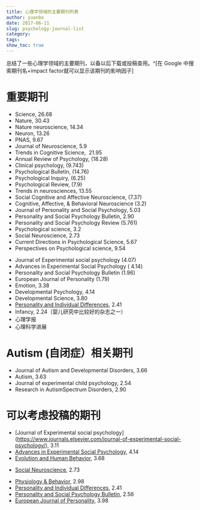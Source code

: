 ```yaml
---
title: 心理学领域的主要期刊列表
author: yuanbo
date: 2017-06-11
slug: psychology-journal-list
category:   
tags: 
show_toc: true
---
```


总结了一些心理学领域的主要期刊，以备以后下载或投稿查用。^[在 Google 中搜索期刊名+impact factor就可以显示该期刊的影响因子]

# 重要期刊
* Science, 26.68
* Nature, 30.43
* Nature neuroscience, 14.34
* Neuron, 13.26
* PNAS, 9.67
* Journal of Neuroscience, 5.9 
* Trends in Cognitive Science,  21.95
* Annual Review of Psychology, (18.28)
* Clinical psychology, (9.743)
*  Psychological Bulletin, (14.76)
*  Psychological Inquiry, (6.25)
*  Psychological Review, (7.9)
* Trends in neurosciences, 13.55
* Social Cognitive and Affective Neuroscience, (7.37)
* Cognitive, Affective, & Behavioral Neuroscience (3.2)
* Journal of Personality and Social Psychology, 5.03
* Personality and Social Psychology Bulletin, 2.90
* Personality and Social Psychology Review (5.761)
* Psychological science, 3.2
* Social Neuroscience, 2.73
* Current Directions in Psychological Science, 5.67
*  Perspectives on Psychological science, 9.54
- Journal of Experimental social psychology (4.07)
- Advances in Experimental Social Psychology ( 4.14)
- Personality and Social Psychology Bulletin (1.96)
- European Journal of Personality (1.79)
- Emotion, 3.38
- Developmental Psychology, 4.14
- Developmental Science, 3.80
- [Personality and Individual Differences]([https://www.journals.elsevier.com/personality-and-individual-differences/), 2.41
- Infancy, 2.24（婴儿研究中比较好的杂志之一）
- 心理学报
- 心理科学进展

# Autism (自闭症）相关期刊

- Journal of Autism and Developmental Disorders, 3.66
- Autism, 3.63
- Journal of  experimental child psychology, 2.54
- Research in AutismSpectrum Disorders, 2.90

# 可以考虑投稿的期刊

- [Journal of Experimental social psychology] (https://www.journals.elsevier.com/journal-of-experimental-social-psychology/), 3.11
- [Advances in Experimental Social Psychology](http://www.sciencedirect.com/science/journal/00652601/2), 4.14
- [Evolution and Human Behavior](https://www.journals.elsevier.com/evolution-and-human-behavior), 3.68
* [Social Neuroscience](http://www.tandfonline.com/loi/psns20), 2.73
- [Physiology & Behavior](https://www.journals.elsevier.com/physiology-and-behavior/), 2.98
- [Personality and Individual Differences]([https://www.journals.elsevier.com/personality-and-individual-differences/), 2.41
- [Personality and Social Psychology Bulletin](http://journals.sagepub.com/home/psp), 2.56
- [European Journal of Personality](http://as.wiley.com/WileyCDA/WileyTitle/productCd-PER.html), 3.98

